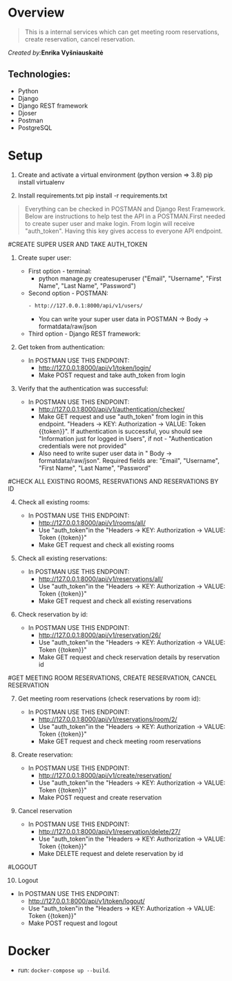 # Overview

> This is a internal services which can get meeting room reservations, create reservation, cancel reservation.

_Created by:_**Enrika Vyšniauskaitė**

## Technologies:
   * Python
   * Django
   * Django REST framework
   * Djoser
   * Postman
   * PostgreSQL

# Setup

1. Create and activate a virtual environment (python version => 3.8)
   pip install virtualenv

2. Install requirements.txt
   pip install -r requirements.txt

> Everything can be checked in POSTMAN and Django Rest Framework. Below are instructions to help test the API in a POSTMAN.First needed to create super user and make login. From login will receive "auth_token". Having this key gives access to everyone API endpoint.

#CREATE SUPER USER AND TAKE AUTH_TOKEN

1. Create super user:

   - First option - terminal:
     - python manage.py createsuperuser ("Email", "Username", "First Name", "Last Name", "Password")
   - Second option - POSTMAN:
     ```sh
     - http://127.0.0.1:8000/api/v1/users/
      ```
     - You can write your super user data in POSTMAN -> Body -> formatdata/raw/json
   - Third option - Django REST framework:

2. Get token from authentication:

   - In POSTMAN USE THIS ENDPOINT:
     - http://127.0.0.1:8000/api/v1/token/login/
     - Make POST request and take auth_token from login

3. Verify that the authentication was successful:

   - In POSTMAN USE THIS ENDPOINT:
     - http://127.0.0.1:8000/api/v1/authentication/checker/
     - Make GET request and use "auth_token" from login in this endpoint. "Headers -> KEY: Authorization -> VALUE: Token {{token}}". If authentication is successful, you should see "Information just for logged in Users", if not - "Authentication credentials were not provided"
     - Also need to write super user data in " Body -> formatdata/raw/json". Required fields are: "Email", "Username", "First Name", "Last Name", "Password"

#CHECK ALL EXISTING ROOMS, RESERVATIONS AND RESERVATIONS BY ID

4. Check all existing rooms:

   - In POSTMAN USE THIS ENDPOINT:
     - http://127.0.0.1:8000/api/v1/rooms/all/
     - Use "auth_token"in the "Headers -> KEY: Authorization -> VALUE: Token {{token}}"
     - Make GET request and check all existing rooms

5. Check all existing reservations:

   - In POSTMAN USE THIS ENDPOINT:
     - http://127.0.0.1:8000/api/v1/reservations/all/
     - Use "auth_token"in the "Headers -> KEY: Authorization -> VALUE: Token {{token}}"
     - Make GET request and check all existing reservations

6. Check reservation by id:

   - In POSTMAN USE THIS ENDPOINT:
     - http://127.0.0.1:8000/api/v1/reservation/26/
     - Use "auth_token"in the "Headers -> KEY: Authorization -> VALUE: Token {{token}}"
     - Make GET request and check reservation details by reservation id

#GET MEETING ROOM RESERVATIONS, CREATE RESERVATION, CANCEL RESERVATION

7. Get meeting room reservations (check reservations by room id):

   - In POSTMAN USE THIS ENDPOINT:
     - http://127.0.0.1:8000/api/v1/reservations/room/2/
     - Use "auth_token"in the "Headers -> KEY: Authorization -> VALUE: Token {{token}}"
     - Make GET request and check meeting room reservations

8. Create reservation:

   - In POSTMAN USE THIS ENDPOINT:
     - http://127.0.0.1:8000/api/v1/create/reservation/
     - Use "auth_token"in the "Headers -> KEY: Authorization -> VALUE: Token {{token}}"
     - Make POST request and create reservation

9. Cancel reservation

   - In POSTMAN USE THIS ENDPOINT:
     - http://127.0.0.1:8000/api/v1/reservation/delete/27/
     - Use "auth_token"in the "Headers -> KEY: Authorization -> VALUE: Token {{token}}"
     - Make DELETE request and delete reservation by id

#LOGOUT

10. Logout

- In POSTMAN USE THIS ENDPOINT:
  - http://127.0.0.1:8000/api/v1/token/logout/
  - Use "auth_token"in the "Headers -> KEY: Authorization -> VALUE: Token {{token}}"
  - Make POST request and logout

# Docker

- run: `docker-compose up --build`.

